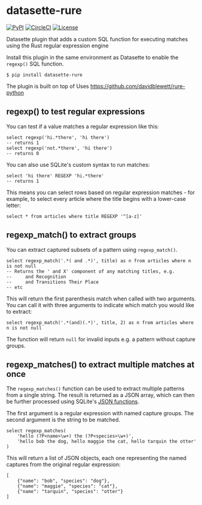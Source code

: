 # datasette-rure

[![PyPI](https://img.shields.io/pypi/v/datasette-rure.svg)](https://pypi.org/project/datasette-rure/)
[![CircleCI](https://circleci.com/gh/simonw/datasette-rure.svg?style=svg)](https://circleci.com/gh/simonw/datasette-rure)
[![License](https://img.shields.io/badge/license-Apache%202.0-blue.svg)](https://github.com/simonw/datasette-rure/blob/master/LICENSE)

Datasette plugin that adds a custom SQL function for executing matches using the Rust regular expression engine

Install this plugin in the same environment as Datasette to enable the `regexp()` SQL function.

    $ pip install datasette-rure

The plugin is built on top of Uses https://github.com/davidblewett/rure-python

## regexp() to test regular expressions

You can test if a value matches a regular expression like this:

    select regexp('hi.*there', 'hi there')
    -- returns 1
    select regexp('not.*there', 'hi there')
    -- returns 0

You can also use SQLite's custom syntax to run matches:

    select 'hi there' REGEXP 'hi.*there'
    -- returns 1

This means you can select rows based on regular expression matches - for example, to select every article where the title begins with a lower-case letter:

    select * from articles where title REGEXP '^[a-z]'

## regexp_match() to extract groups

You can extract captured subsets of a pattern using `regexp_match()`.

    select regexp_match('.*( and .*)', title) as n from articles where n is not null
    -- Returns the ' and X' component of any matching titles, e.g.
    --     and Recognition
    --     and Transitions Their Place
    -- etc

This will return the first parenthesis match when called with two arguments. You can call it with three arguments to indicate which match you would like to extract:

    select regexp_match('.*(and)(.*)', title, 2) as n from articles where n is not null

The function will return `null` for invalid inputs e.g. a pattern without capture groups.

## regexp_matches() to extract multiple matches at once

The `regexp_matches()` function can be used to extract multiple patterns from a single string. The result is returned as a JSON array, which can then be further processed using SQLite's [JSON functions](https://www.sqlite.org/json1.html).

The first argument is a regular expression with named capture groups. The second argument is the string to be matched.

    select regexp_matches(
        'hello (?P<name>\w+) the (?P<species>\w+)',
        'hello bob the dog, hello maggie the cat, hello tarquin the otter'
    )

This will return a list of JSON objects, each one representing the named captures from the original regular expression:

    [
        {"name": "bob", "species": "dog"},
        {"name": "maggie", "species": "cat"},
        {"name": "tarquin", "species": "otter"}
    ]
